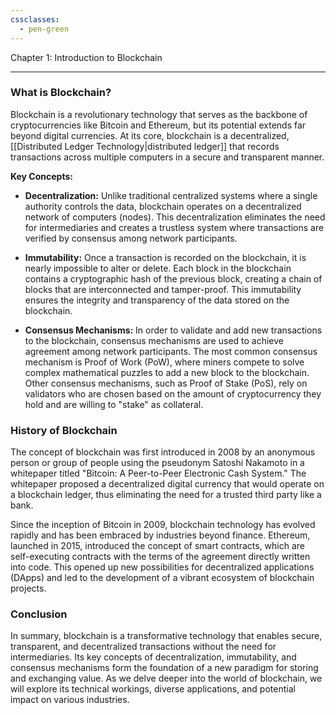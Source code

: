 ```yaml
---
cssclasses:
  - pen-green
---
```



Chapter 1: Introduction to Blockchain

---

### What is Blockchain?

Blockchain is a revolutionary technology that serves as the backbone of cryptocurrencies like Bitcoin and Ethereum, but its potential extends far beyond digital currencies. At its core, blockchain is a decentralized, [[Distributed Ledger Technology|distributed ledger]] that records transactions across multiple computers in a secure and transparent manner.

**Key Concepts:**

- **Decentralization:** Unlike traditional centralized systems where a single authority controls the data, blockchain operates on a decentralized network of computers (nodes). This decentralization eliminates the need for intermediaries and creates a trustless system where transactions are verified by consensus among network participants.

- **Immutability:** Once a transaction is recorded on the blockchain, it is nearly impossible to alter or delete. Each block in the blockchain contains a cryptographic hash of the previous block, creating a chain of blocks that are interconnected and tamper-proof. This immutability ensures the integrity and transparency of the data stored on the blockchain.

- **Consensus Mechanisms:** In order to validate and add new transactions to the blockchain, consensus mechanisms are used to achieve agreement among network participants. The most common consensus mechanism is Proof of Work (PoW), where miners compete to solve complex mathematical puzzles to add a new block to the blockchain. Other consensus mechanisms, such as Proof of Stake (PoS), rely on validators who are chosen based on the amount of cryptocurrency they hold and are willing to "stake" as collateral.

### History of Blockchain

The concept of blockchain was first introduced in 2008 by an anonymous person or group of people using the pseudonym Satoshi Nakamoto in a whitepaper titled "Bitcoin: A Peer-to-Peer Electronic Cash System." The whitepaper proposed a decentralized digital currency that would operate on a blockchain ledger, thus eliminating the need for a trusted third party like a bank.

Since the inception of Bitcoin in 2009, blockchain technology has evolved rapidly and has been embraced by industries beyond finance. Ethereum, launched in 2015, introduced the concept of smart contracts, which are self-executing contracts with the terms of the agreement directly written into code. This opened up new possibilities for decentralized applications (DApps) and led to the development of a vibrant ecosystem of blockchain projects.

### Conclusion

In summary, blockchain is a transformative technology that enables secure, transparent, and decentralized transactions without the need for intermediaries. Its key concepts of decentralization, immutability, and consensus mechanisms form the foundation of a new paradigm for storing and exchanging value. As we delve deeper into the world of blockchain, we will explore its technical workings, diverse applications, and potential impact on various industries.